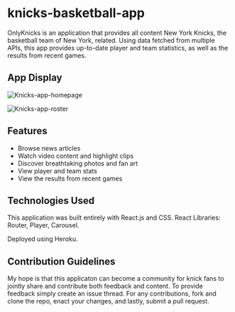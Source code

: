 # knicks-basketball-app

OnlyKnicks is an application that provides all content New York Knicks, the basketball team of New York, related. Using data fetched from multiple APIs, this app provides up-to-date player and team statistics, as well as the results from recent games. 

## App Display
![Knicks-app-homepage](https://user-images.githubusercontent.com/76262430/111232555-8e19fd80-85a8-11eb-93f2-002c5b1f8048.png)

![Knicks-app-roster](https://user-images.githubusercontent.com/76262430/111232564-907c5780-85a8-11eb-8fdd-32b82e49e573.png)


## Features
- Browse news articles
- Watch video content and highlight clips
- Discover breathtaking photos and fan art
- View player and team stats 
- View the results from recent games

## Technologies Used
This application was built entirely with React.js and CSS.
React Libraries: Router, Player, Carousel.

Deployed using Heroku.

## Contribution Guidelines
My hope is that this applicaton can become a community for knick fans to jointly share and contribute both feedback and content. To provide feedback simply create an issue thread. For any contributions, fork and clone the repo, enact your changes, and lastly, submit a pull request.
